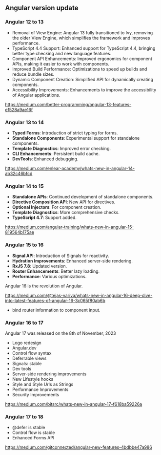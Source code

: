 ## Angular version update

### Angular 12 to 13
- Removal of View Engine: Angular 13 fully transitioned to Ivy, removing the older View Engine, which simplifies the framework and improves performance.
- TypeScript 4.4 Support: Enhanced support for TypeScript 4.4, bringing better type checking and new language features.
- Component API Enhancements: Improved ergonomics for component APIs, making it easier to work with components.
- Improved Build Performance: Optimizations to speed up builds and reduce bundle sizes.
- Dynamic Component Creation: Simplified API for dynamically creating components.
- Accessibility Improvements: Enhancements to improve the accessibility of Angular applications.

https://medium.com/better-programming/angular-13-features-ef528a9ae16f

### Angular 13 to 14
- **Typed Forms**: Introduction of strict typing for forms.
- **Standalone Components**: Experimental support for standalone components.
- **Template Diagnostics**: Improved error checking.
- **CLI Enhancements**: Persistent build cache.
- **DevTools**: Enhanced debugging.

https://medium.com/enlear-academy/whats-new-in-angular-14-ab32c46bfcd

### Angular 14 to 15
- **Standalone APIs**: Continued development of standalone components.
- **Directive Composition API**: New API for directives.
- **Optional Injectors**: For component creation.
- **Template Diagnostics**: More comprehensive checks.
- **TypeScript 4.7**: Support added.

https://medium.com/angular-training/whats-new-in-angular-15-819564b175ae

### Angular 15 to 16
- **Signal API**: Introduction of Signals for reactivity.
- **Hydration Improvements**: Enhanced server-side rendering.
- **RxJS 7.8**: Updated version.
- **Router Enhancements**: Better lazy loading.
- **Performance**: Various optimizations.

Angular 16 is the revolution of Angular.

https://medium.com/@tejas-variya/whats-new-in-angular-16-deep-dive-into-latest-features-of-angular-16-3c065f80ab6b

- bind router information to component input.

### Angular 16 to 17

Angular 17 was released on the 8th of November, 2023

- Logo redesign
- Angular.dev
- Control flow syntax
- Deferrable views
- Signals: stable
- Dev tools
- Server-side rendering improvements
- New Lifestyle hooks
- Style and Style Urls as Strings
- Performance Improvements
- Security Improvements

https://medium.com/bitsrc/whats-new-in-angular-17-f618ba59226a

### Angular 17 to 18

- @defer is stable
- Control flow is stable
- Enhanced Forms API



https://medium.com/gitconnected/angular-new-features-4bdbbe47a986

